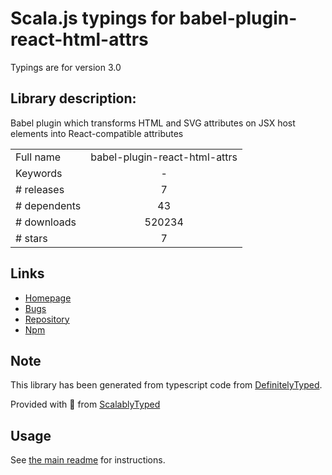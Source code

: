 
# Scala.js typings for babel-plugin-react-html-attrs

Typings are for version 3.0

## Library description:
Babel plugin which transforms HTML and SVG attributes on JSX host elements into React-compatible attributes

|                    |                 |
| ------------------ | :-------------: |
| Full name          | babel-plugin-react-html-attrs |
| Keywords           | - |
| # releases         | 7 |
| # dependents       | 43 |
| # downloads        | 520234 |
| # stars            | 7 |

## Links
- [Homepage](https://github.com/insin/babel-plugin-react-html-attrs#readme)
- [Bugs](https://github.com/insin/babel-plugin-react-html-attrs/issues)
- [Repository](https://github.com/insin/babel-plugin-react-html-attrs)
- [Npm](https://www.npmjs.com/package/babel-plugin-react-html-attrs)
    


## Note
This library has been generated from typescript code from [DefinitelyTyped](https://definitelytyped.org).

Provided with :purple_heart: from [ScalablyTyped](https://github.com/oyvindberg/ScalablyTyped)

## Usage
See [the main readme](../../readme.md) for instructions.


